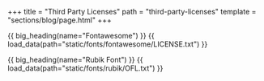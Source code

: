 +++
title = "Third Party Licenses"
path = "third-party-licenses"
template = "sections/blog/page.html"
+++

{{ big_heading(name="Fontawesome") }}
{{ load_data(path="static/fonts/fontawesome/LICENSE.txt") }}

{{ big_heading(name="Rubik Font") }}
{{ load_data(path="static/fonts/rubik/OFL.txt") }}